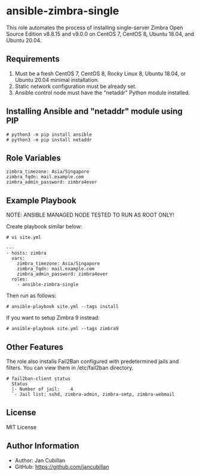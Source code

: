 ansible-zimbra-single
=====================

This role automates the process of installing single-server Zimbra Open Source Edition v8.8.15 and v9.0.0 on CentOS 7, CentOS 8, Ubuntu 18.04, and Ubuntu 20.04.

Requirements
------------

1) Must be a fresh CentOS 7, CentOS 8, Rocky Linux 8, Ubuntu 18.04, or Ubuntu 20.04 minimal installation.
2) Static network configuration must be already set.
3) Ansible control node must have the "netaddr" Python module installed.

Installing Ansible and "netaddr" module using PIP
-------------------------------------------------

    # python3 -m pip install ansible
    # python3 -m pip install netaddr

Role Variables
--------------

    zimbra_timezone: Asia/Singapore
    zimbra_fqdn: mail.example.com
    zimbra_admin_password: zimbra4ever

Example Playbook
----------------

NOTE: ANSIBLE MANAGED NODE TESTED TO RUN AS ROOT ONLY!

Create playbook similar below:

    # vi site.yml

    --- 
    - hosts: zimbra
      vars:
        zimbra_timezone: Asia/Singapore
        zimbra_fqdn: mail.example.com
        zimbra_admin_password: zimbra4ever
      roles:
        - ansible-zimbra-single

Then run as follows:

    # ansible-playbook site.yml --tags install

If you want to setup Zimbra 9 instead:

    # ansible-playbook site.yml --tags zimbra9

Other Features
--------------

The role also installs Fail2Ban configured with predetermined jails and filters. You can view them in /etc/fail2ban directory.

    # fail2ban-client status
      Status
      |- Number of jail:	4
      `- Jail list:	sshd, zimbra-admin, zimbra-smtp, zimbra-webmail

License
-------

MIT License

Author Information
------------------

- Author: Jan Cubillan
- GitHub: https://github.com/jancubillan
